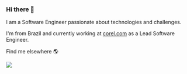 ### Hi there 👋

I am a Software Engineer passionate about technologies and challenges.
 
I'm from Brazil and currently working at [corel.com](https://corel.com) as a Lead Software Engineer.

Find me elsewhere 🌎
  
[<img src="https://img.shields.io/badge/linkedin-%230077B5.svg?&style=for-the-badge&logo=linkedin&logoColor=white" />](https://www.linkedin.com/in/mattnetto) 
